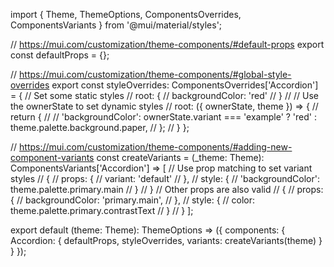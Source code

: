 import { Theme, ThemeOptions, ComponentsOverrides, ComponentsVariants } from '@mui/material/styles';

// https://mui.com/customization/theme-components/#default-props
export const defaultProps = {};

// https://mui.com/customization/theme-components/#global-style-overrides
export const styleOverrides: ComponentsOverrides<Theme>['Accordion'] = {
  // Set some static styles
  // root: {
  //   backgroundColor: 'red'
  // }
  //
  // Use the ownerState to set dynamic styles
  // root: ({ ownerState, theme }) => {
  //   return {
  //     // 'backgroundColor': ownerState.variant === 'example' ? 'red' : theme.palette.background.paper,
  //   };
  // }
};

// https://mui.com/customization/theme-components/#adding-new-component-variants
const createVariants = (_theme: Theme): ComponentsVariants['Accordion'] => [
  // Use prop matching to set variant styles
  // {
  //   props: {
  //     variant: 'default'
  //   },
  //   style: {
  //     'backgroundColor': theme.palette.primary.main
  //   }
  // }
  // Other props are also valid
  // {
  //   props: {
  //     backgroundColor: 'primary.main',
  //   },
  //   style: {
  //     color: theme.palette.primary.contrastText
  //   }
  // }
];

export default (theme: Theme): ThemeOptions => ({
  components: {
    Accordion: {
      defaultProps,
      styleOverrides,
      variants: createVariants(theme)
    }
  }
});
